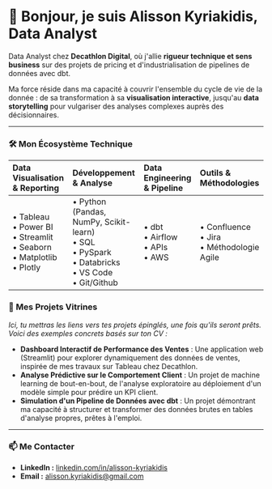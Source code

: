 # 👋 Bonjour, je suis Alisson Kyriakidis, Data Analyst

Data Analyst chez **Decathlon Digital**, où j'allie **rigueur technique et sens business** sur des projets de pricing et d'industrialisation de pipelines de données avec dbt.

Ma force réside dans ma capacité à couvrir l'ensemble du cycle de vie de la donnée : de sa transformation à sa **visualisation interactive**, jusqu'au **data storytelling** pour vulgariser des analyses complexes auprès des décisionnaires.

---

### 🛠️ Mon Écosystème Technique

| Data Visualisation & Reporting | Développement & Analyse | Data Engineering & Pipeline | Outils & Méthodologies |
| :--- | :--- | :--- | :--- |
| • Tableau <br/> • Power BI <br/> • Streamlit <br/> • Seaborn <br/> • Matplotlib <br/> • Plotly | • Python (Pandas, NumPy, Scikit-learn) <br/> • SQL <br/> • PySpark <br/> • Databricks <br/> • VS Code <br/> • Git/Github | • dbt <br/> • Airflow <br/> • APIs <br/> • AWS | • Confluence <br/> • Jira <br/> • Méthodologie Agile |

### 🚀 Mes Projets Vitrines

*Ici, tu mettras les liens vers tes projets épinglés, une fois qu'ils seront prêts. Voici des exemples concrets basés sur ton CV :*

-   **Dashboard Interactif de Performance des Ventes** : Une application web (Streamlit) pour explorer dynamiquement des données de ventes, inspirée de mes travaux sur Tableau chez Decathlon.
-   **Analyse Prédictive sur le Comportement Client** : Un projet de machine learning de bout-en-bout, de l'analyse exploratoire au déploiement d'un modèle simple pour prédire un KPI client.
-   **Simulation d'un Pipeline de Données avec dbt** : Un projet démontrant ma capacité à structurer et transformer des données brutes en tables d'analyse propres, prêtes à l'emploi.

---

### 📫 Me Contacter

-   **LinkedIn :** [linkedin.com/in/alisson-kyriakidis](www.linkedin.com/comm/mynetwork/discovery-see-all?usecase=PEOPLE_FOLLOWS&followMember=alisson-kyriakidis-91969814a)
-   **Email :** [alisson.kyriakidis@gmail.com](mailto:alisson.kyriakidis@gmail.com)

<!--
**Alisson-K/Alisson-K** is a ✨ _special_ ✨ repository because its `README.md` (this file) appears on your GitHub profile.

Here are some ideas to get you started:

- 🔭 I’m currently working on ...
- 🌱 I’m currently learning ...
- 👯 I’m looking to collaborate on ...
- 🤔 I’m looking for help with ...
- 💬 Ask me about ...
- 📫 How to reach me: ...
- 😄 Pronouns: ...
- ⚡ Fun fact: ...
-->

